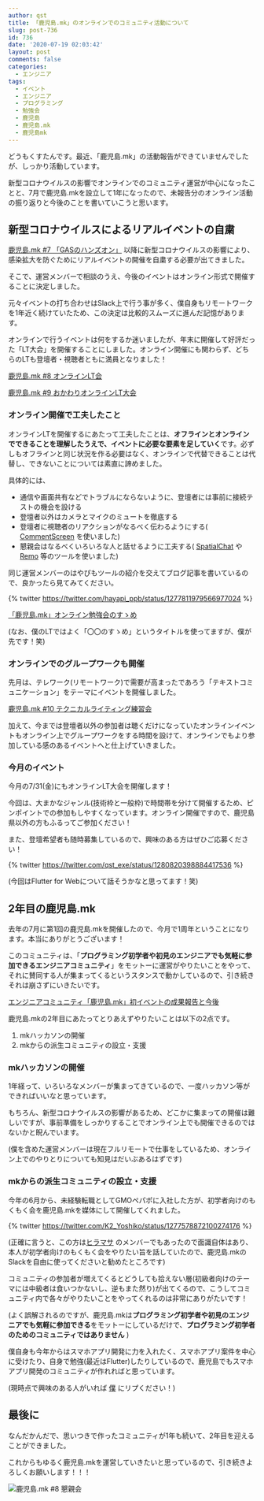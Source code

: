 ```yaml
---
author: qst
title: 「鹿児島.mk」のオンラインでのコミュニティ活動について
slug: post-736
id: 736
date: '2020-07-19 02:03:42'
layout: post
comments: false
categories:
  - エンジニア
tags:
  - イベント
  - エンジニア
  - プログラミング
  - 勉強会
  - 鹿児島
  - 鹿児島.mk
  - 鹿児島mk
---
```


どうもくすたんです。最近、「鹿児島.mk」の活動報告ができていませんでしたが、しっかり活動しています。

新型コロナウイルスの影響でオンラインでのコミュニティ運営が中心になったことと、7月で鹿児島.mkを設立して1年になったので、未報告分のオンライン活動の振り返りと今後のことを書いていこうと思います。

## 新型コロナウイルスによるリアルイベントの自粛

[鹿児島.mk #7 「GASのハンズオン」](https://kusutan.com/post-706) 以降に新型コロナウイルスの影響により、感染拡大を防ぐためにリアルイベントの開催を自粛する必要が出てきました。

そこで、運営メンバーで相談のうえ、今後のイベントはオンライン形式で開催することに決定しました。

元々イベントの打ち合わせはSlack上で行う事が多く、僕自身もリモートワークを1年近く続けていたため、この決定は比較的スムーズに進んだ記憶があります。

オンラインで行うイベントは何をするか迷いましたが、年末に開催して好評だった「LT大会」を開催することにしました。オンライン開催にも関わらず、どちらのLTも登壇者・視聴者ともに満員となりました！

[鹿児島.mk #8 オンラインLT会](https://kagoshima-mk.connpass.com/event/172646/)

[鹿児島.mk #9 おかわりオンラインLT大会](https://kagoshima-mk.connpass.com/event/175772/)

### オンライン開催で工夫したこと

オンラインLTを開催するにあたって工夫したことは、**オフラインとオンラインでできることを理解したうえで、イベントに必要な要素を足していく**です。必ずしもオフラインと同じ状況を作る必要はなく、オンラインで代替できることは代替し、できないことについては素直に諦めました。

具体的には、

* 通信や画面共有などでトラブルにならないように、登壇者には事前に接続テストの機会を設ける
* 登壇者以外はカメラとマイクのミュートを徹底する
* 登壇者に視聴者のリアクションがなるべく伝わるようにする( [CommentScreen](https://commentscreen.com/) を使いました)
* 懇親会はなるべくいろいろな人と話せるように工夫する( [SpatialChat](https://spatial.chat/) や [Remo](https://remo.co/) 等のツールを使いました)

同じ運営メンバーのはやぴもツールの紹介を交えてブログ記事を書いているので、良かったら見てみてください。

{% twitter https://twitter.com/hayapi_ppb/status/1277811979566977024 %}

[「鹿児島.mk」オンライン勉強会のすゝめ](https://tech.pepabo.com/2020/06/30/kagoshima-dot-mk-online/)

(なお、僕のLTではよく「〇〇のすゝめ」というタイトルを使ってますが、僕が先です！笑)

### オンラインでのグループワークも開催

先月は、テレワーク(リモートワーク)で需要が高まったであろう「テキストコミュニケーション」をテーマにイベントを開催しました。

[鹿児島.mk #10 テクニカルライティング練習会](https://kagoshima-mk.connpass.com/event/178597/)

加えて、今までは登壇者以外の参加者は聴くだけになっていたオンラインイベントもオンライン上でグループワークをする時間を設けて、オンラインでもより参加している感のあるイベントへと仕上げていきました。

### 今月のイベント

今月の7/31(金)にもオンラインLT大会を開催します！

今回は、大まかなジャンル(技術枠と一般枠)で時間帯を分けて開催するため、ピンポイントでの参加もしやすくなっています。オンライン開催ですので、鹿児島県以外の方もふるってご参加ください！

また、登壇希望者も随時募集しているので、興味のある方はぜひご応募ください！

{% twitter https://twitter.com/qst_exe/status/1280820398884417536 %}

(今回はFlutter for Webについて話そうかなと思ってます！笑)

## 2年目の鹿児島.mk

去年の7月に第1回の鹿児島.mkを開催したので、今月で1周年ということになります。本当にありがとうございます！

このコミュニティは、「**プログラミング初学者や初見のエンジニアでも気軽に参加できるエンジニアコミュニティ**」をモットーに運営がやりたいことをやって、それに賛同する人が集まってくるというスタンスで動かしているので、引き続きそれは崩さずにいきたいです。

[エンジニアコミュニティ「鹿児島.mk」初イベントの成果報告と今後](https://kusutan.com/post-158)

鹿児島.mkの2年目にあたってとりあえずやりたいことは以下の2点です。

1. mkハッカソンの開催
1. mkからの派生コミュニティの設立・支援 

### mkハッカソンの開催

1年経って、いろいろなメンバーが集まってきているので、一度ハッカソン等ができればいいなと思っています。

もちろん、新型コロナウイルスの影響があるため、どこかに集まっての開催は難しいですが、事前準備をしっかりすることでオンライン上でも開催できるのではないかと睨んでいます。

(僕を含めた運営メンバーは現在フルリモートで仕事をしているため、オンライン上でのやりとりについても知見はだいぶあるはずです)

### mkからの派生コミュニティの設立・支援 

今年の6月から、未経験転職としてGMOペパポに入社した方が、初学者向けのもくもく会を鹿児島.mkを媒体にして開催してくれました。

{% twitter https://twitter.com/K2_Yoshiko/status/1277578872100274176 %}

(正確に言うと、この方は[ヒラマサ](https://kusutan.com/post-344) のメンバーでもあったので面識自体はあり、本人が初学者向けのもくもく会をやりたい旨を話していたので、鹿児島.mkのSlackを自由に使ってくださいと勧めたところです)

コミュニティの参加者が増えてくるとどうしても拾えない層(初級者向けのテーマには中級者は食いつかないし、逆もまた然り)が出てくるので、こうしてコミュニティ内で各々がやりたいことをやってくれるのは非常にありがたいです！

(よく誤解されるのですが、鹿児島.mkは**プログラミング初学者や初見のエンジニアでも気軽に参加できる**をモットーにしているだけで、**プログラミング初学者のためのコミュニティではありません** )

僕自身も今年からはスマホアプリ開発に力を入れたく、スマホアプリ案件を中心に受けたり、自身で勉強(最近はFlutter)したりしているので、鹿児島でもスマホアプリ開発のコミュニティが作れればと思っています。

(現時点で興味のある人がいれば [僕](https://twitter.com/qst_exe) にリプください！)

## 最後に

なんだかんだで、思いつきで作ったコミュニティが1年も続いて、2年目を迎えることができました。

これからもゆるく鹿児島.mkを運営していきたいと思っているので、引き続きよろしくお願いします！！！ 

![鹿児島.mk #8 懇親会](https://firebasestorage.googleapis.com/v0/b/kstsystems-5d1d3.appspot.com/o/2020%2F07%2Fkagoshima-mk.jpg?alt=media&token=cc877b99-85ce-40fe-a923-83732b04e94e)
